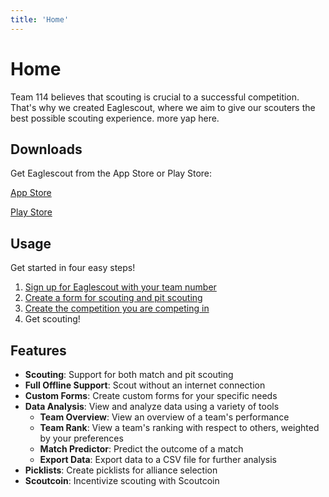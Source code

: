 ```yaml
---
title: 'Home'
---
```


# Home

Team 114 believes that scouting is crucial to a successful competition. That's why we created Eaglescout, where we aim
to give our scouters the best possible scouting experience. more yap here.

## Downloads

Get Eaglescout from the App Store or Play Store:

[App Store](https://play.google.com/store/apps/details?id=com.eaglescout)

[Play Store](https://play.google.com/store/apps/details?id=com.eaglescout)

## Usage

Get started in four easy steps!

1. [Sign up for Eaglescout with your team number](getting-started)
2. [Create a form for scouting and pit scouting](forms)
3. [Create the competition you are competing in](competitions/introduction)
4. Get scouting!

## Features

- **Scouting**: Support for both match and pit scouting
- **Full Offline Support**: Scout without an internet connection
- **Custom Forms**: Create custom forms for your specific needs
- **Data Analysis**: View and analyze data using a variety of tools
    - **Team Overview**: View an overview of a team's performance
    - **Team Rank**: View a team's ranking with respect to others, weighted by your preferences
    - **Match Predictor**: Predict the outcome of a match
    - **Export Data**: Export data to a CSV file for further analysis
- **Picklists**: Create picklists for alliance selection
- **Scoutcoin**: Incentivize scouting with Scoutcoin
